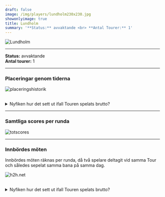 ```yaml
---  
draft: false  
image: /img/players/lundholm230x230.jpg  
showonlyimage: true  
title: Lundholm  
summary: '**Status:** avvaktande <br> **Antal Tourer:** 1'  
---
```


![Lundholm](/img/players/lundholm230x230.jpg)

------------------------------------------------------------------------

**Status:** avvaktande  
**Antal tourer:** 1

------------------------------------------------------------------------

### Placeringar genom tiderna

![placeringshistorik](/playerstats/Lundholm.placing.net.png) <br><br>
<details> <summary>Nyfiken hur det sett ut ifall Touren spelats
brutto?</summary> <p>

![placeringshistorik](/playerstats/Lundholm.placing.gross.png) </p>
</details>

------------------------------------------------------------------------

### Samtliga scores per runda

![totscores](/playerstats/Lundholm.totscores.png)

------------------------------------------------------------------------

### Innbördes möten

Innbördes möten räknas per runda, då två spelare deltagit vid samma Tour
och således sepelat samma bana på samma dag.

![h2h.net](/playerstats/Lundholm.h2h.net.png) <br><br> <details>
<summary>Nyfiken hur det sett ut ifall Touren spelats brutto?</summary>
<p>

![h2h.gross](/playerstats/Lundholm.h2h.gross.png) </p> </details>
